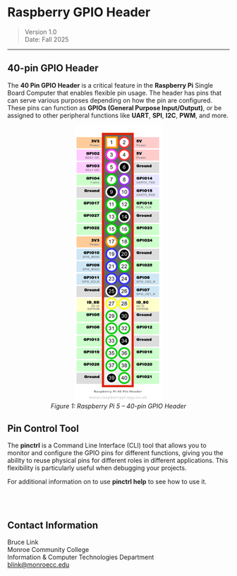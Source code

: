 # Raspberry GPIO Header
>Version 1.0  
>Date: Fall 2025
---
## 40-pin GPIO Header

The **40 Pin GPIO Header** is a critical feature in the **Raspberry Pi** Single Board Computer that enables flexible pin usage. The header has pins that can serve various purposes depending on how the pin are configured. These pins can function as **GPIOs (General Purpose Input/Output)**, or be assigned to other peripheral functions like **UART**, **SPI**, **I2C**, **PWM**, and more.

<p align="center">
  <img src="./images/RaspberryPi_Header_40.png" alt="40-pin Header" width="200"><br>
  <em>Figure 1: Raspberry Pi 5 – 40-pin GPIO Header</em>
</p>

## Pin Control Tool
The **pinctrl** is a Command Line Interface (CLI) tool that allows you to monitor and configure the GPIO pins for different functions, giving you the ability to reuse physical pins for different roles in different applications. This flexibility is particularly useful when debugging your projects. 

For additional information on to use **pinctrl help** to see how to use it.

<br> </br>

## Contact Information
Bruce Link  
Monroe Community College  
Information & Computer Technologies Department  
blink@monroecc.edu

